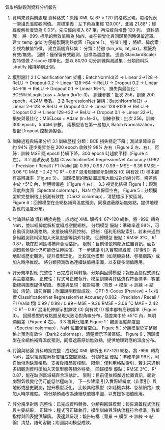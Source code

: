 氣象格點觀測資料分析報告
1. 資料來源與前處理
資料格式：原始 XML 以 67 × 120 的格點呈現，每格代表一筆攝氏溫度觀測值。
座標定義：左下角為東經 120.00°、北緯 21.88°；經緯度解析度皆為 0.03°。先沿經向填入 67 筆，再沿緯向堆疊 120 列。
資料清理：
將 -999. 標示的無效值轉為 NaN，並在視覺化與回歸預測時保留遮罩。
建立 temp_grid 方便繪製觀測熱度圖（Figure 1）。
特徵工程：
將經、緯度索引視為數值特徵。
建立兩個資料集：
分類：特徵 (lon_idx, lat_idx)，標籤為有效/無效。
回歸：僅保留有效觀測，目標為溫度值。
透過 StandardScaler 對特徵做 Z-score 標準化，並以 80/20 切分訓練與測試集；分類資料採 stratify 維持類別比例。
2. 模型設計
2.1 ClassificationNet
架構：BatchNorm1d(2) → Linear 2→128 → ReLU → Dropout 0.2 → Linear 128→64 → ReLU → Dropout 0.2 → Linear 64→16 → ReLU → Dropout 0.1 → Linear 16→1。
損失與最佳化：BCEWithLogitsLoss + Adam (lr=1e-3)。
訓練參數：批次 256，訓練 200 epoch，4.24M 參數。
2.2 RegressionNet
架構：BatchNorm1d(2) → Linear 2→128 → ReLU → Dropout 0.2 → Linear 128→128 → ReLU → Dropout 0.2 → Linear 128→32 → ReLU → Dropout 0.1 → Linear 32→1。
損失與最佳化：MSELoss + Adam (lr=1e-3)。
訓練參數：批次 256，訓練 300 epoch，5.44M 參數。
兩模型皆在第一層加入 Batch Normalization，搭配 Dropout 控制過擬合。

3. 訓練過程與結果分析
3.1 訓練歷程
分類：BCE 損失穩定下降；測試準確率自約 94% 逐步提昇並在 200 epoch 收斂於 98% 左右（Figure 2 左、右）。
回歸：訓練 MSE 隨 epoch 持續下降，300 epoch 時趨於平穩（Figure 4 左）。
3.2 測試表現
指標	ClassificationNet	RegressionNet
Accuracy	0.982	–
Precision / Recall / F1 (Valid 類)	0.99 / 0.98 / 0.99	–
MSE	–	9.36
RMSE	–	3.06 °C
MAE	–	2.42 °C
R²	–	0.87
混淆矩陣顯示對無效 (0) 與有效 (1) 樣本都有高辨識率（Figure 3）。
回歸模型的散點圖呈現大致沿對角線分布，殘差集中於 ±5°C 內，無明顯偏差（Figure 4 右）。
3.3 視覺化結果
Figure 1：觀測溫度熱度圖（Spectral colormap），NaN 位置保留空白。
Figure 5：分類模型於完整網格上預測有效性（Dark2 colormap），清楚標示下架區域。
Figure 6：回歸模型在全網格補齊溫度預測，同樣遮蔽原始無效點，提供地理對應的溫度分布。
4. 討論與結論
資料轉換完整：成功從 XML 解析出 67×120 網格，將 -999. 轉為 NaN，並以經緯度解析度組成空間網格。
分類模型
優點：準確率達 98%，可自動偵測缺測格點，支援後續品質控制。
限制：僅利用格點索引，若未來遇到多組觀測資料須加入天氣型態等額外特徵。
回歸模型
優點：RMSE 3°C、R² 0.87，能在缺測區域補齊合理估計。
限制：目前僅依賴鄰近位置資訊，面對劇烈氣候變化仍可能低估極端值。
下一步建議
引入實際經緯度（非索引）與地形或歷史觀測，提升模型泛化。
比較其他模型（如隨機森林、卷積網路）或加入時序維度。
將分類預測改為連續缺值機率圖，以支援多閾值應用。
5. 評分規準對應
完整性：已完成資料轉換、分類與回歸模型；報告涵蓋程式流程與主要結果。
正確性：程式可正確執行，模型訓練與評估流程符合標準，數值指標與圖表提供解讀。
表達與呈現：報告結構（背景 → 模型 → 訓練 → 結論）清楚，語句客觀；附圖說明模型成效。
GPT-5-Codex (Preview) • 1x
指標	ClassificationNet	RegressionNet
Accuracy	0.982	–
Precision / Recall / F1 (Valid 類)	0.99 / 0.98 / 0.99	–
MSE	–	9.36
RMSE	–	3.06 °C
MAE	–	2.42 °C
R²	–	0.87
混淆矩陣顯示對無效 (0) 與有效 (1) 樣本都有高辨識率（Figure 3）。
回歸模型的散點圖呈現大致沿對角線分布，殘差集中於 ±5°C 內，無明顯偏差（Figure 4 右）。
3.3 視覺化結果
Figure 1：觀測溫度熱度圖（Spectral colormap），NaN 位置保留空白。
Figure 5：分類模型於完整網格上預測有效性（Dark2 colormap），清楚標示下架區域。
Figure 6：回歸模型在全網格補齊溫度預測，同樣遮蔽原始無效點，提供地理對應的溫度分布。
4. 討論與結論
資料轉換完整：成功從 XML 解析出 67×120 網格，將 -999. 轉為 NaN，並以經緯度解析度組成空間網格。
分類模型
優點：準確率達 98%，可自動偵測缺測格點，支援後續品質控制。
限制：僅利用格點索引，若未來遇到多組觀測資料須加入天氣型態等額外特徵。
回歸模型
優點：RMSE 3°C、R² 0.87，能在缺測區域補齊合理估計。
限制：目前僅依賴鄰近位置資訊，面對劇烈氣候變化仍可能低估極端值。
下一步建議
引入實際經緯度（非索引）與地形或歷史觀測，提升模型泛化。
比較其他模型（如隨機森林、卷積網路）或加入時序維度。
將分類預測改為連續缺值機率圖，以支援多閾值應用。
5. 評分規準對應
完整性：已完成資料轉換、分類與回歸模型；報告涵蓋程式流程與主要結果。
正確性：程式可正確執行，模型訓練與評估流程符合標準，數值指標與圖表提供解讀。
表達與呈現：報告結構（背景 → 模型 → 訓練 → 結論）清楚，語句客觀；附圖說明模型成效。
